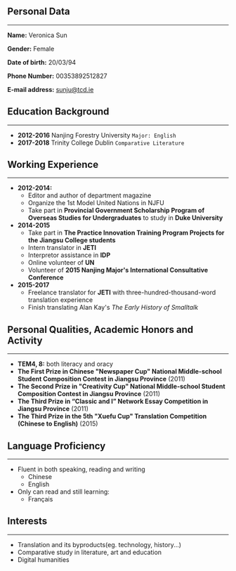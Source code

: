 ## Personal Data
* * *
**Name:** Veronica Sun

**Gender:** Female

**Date of birth:** 20/03/94

**Phone Number:** 00353892512827

**E-mail address:** sunju@tcd.ie

## Education Background
* * *
* **2012-2016** Nanjing Forestry University `Major: English`
* **2017-2018** Trinity College Dublin `Comparative Literature`

## Working Experience ##
* * *
* **2012-2014:** 
  + Editor and author of department magazine
  + Organize the 1st Model United Nations in NJFU
  + Take part in **Provincial Government Scholarship Program of Overseas Studies for Undergraduates** to study in **Duke University**
* **2014-2015**
  + Take part in **The Practice Innovation Training Program Projects for the Jiangsu College students**
  + Intern translator in **JETI**
  + Interpretor assistance in **IDP**
  + Online volunteer of **UN**
  + Volunteer of **2015 Nanjing Major's International Consultative Conference**
* **2015-2017**
  + Freelance translator for **JETI** with three-hundred-thousand-word translation experience 
  + Finish translating Alan Kay's *The Early History of Smalltalk*
  
## Personal Qualities, Academic Honors and Activity
* * *
* **TEM4, 8:** both literacy and oracy
* **The First Prize in Chinese "Newspaper Cup" National Middle-school Student Composition Contest in Jiangsu Province** \(2011)
* **The Second Prize in "Creativity Cup" National Middle-school Student Composition Contest in Jiangsu Province** \(2011)
* **The Third Prize in “Classic and I” Network Essay Competition in Jiangsu Province** \(2011)
* **The Third Prize in the 5th "Xuefu Cup" Translation Competition \(Chinese to English)** \(2015)

## Language Proficiency
* * *
* Fluent in both speaking, reading and writing
  + Chinese
  + English
* Only can read and still learning:
  + Français
  
## Interests
* * *
* Translation and its byproducts(eg. technology, history...)
* Comparative study in literature, art and education
* Digital humanities 

